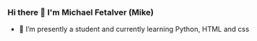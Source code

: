 ### Hi there 👋 I'm Michael Fetalver (Mike)
- 🌱 I’m presently a student and  currently learning Python, HTML and css
